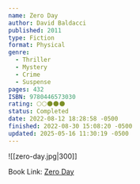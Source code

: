 ```yaml
---
name: Zero Day
author: David Baldacci
published: 2011
type: Fiction
format: Physical
genre:
  - Thriller
  - Mystery
  - Crime
  - Suspense
pages: 432
ISBN: 9780446573030
rating: 🌕🌕🌑🌑🌑
status: Completed
date: 2022-08-12 18:28:58 -0500
finished: 2022-08-30 15:08:20 -0500
updated: 2025-05-16 11:30:19 -0500
---
```


![[zero-day.jpg|300]]

Book Link: [Zero Day](https://www.goodreads.com/en/book/show/11007587)
